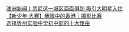   
[澳洲新闻丨悉尼这一城区面面俱到 吸引大明星入住](http://www.dianyue.me/archives/434/8xgfovj567aoxxro/)  
[【新少年·大赛】我眼中的香港｜摄影比赛](http://www.dianyue.me/archives/357/p1j33l4e2fg8r0jd/)  
[​选择忻州实验中学初中部的十大理由](http://www.dianyue.me/archives/543/lm9xtvgehzp62tin/)
